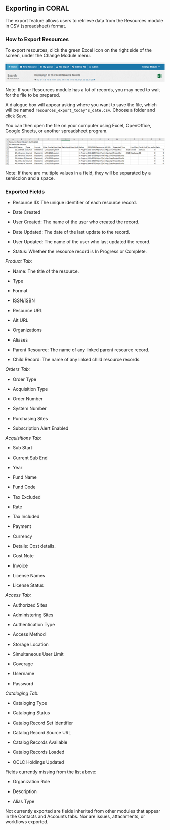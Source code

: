 Exporting in CORAL
---------------------------------

The export feature allows users to retrieve data from the Resources module in CSV (spreadsheet) format. 

### How to Export Resources

To export resources, click the green Excel icon on the right side of the screen, under the Change Module menu.   

![Screenshot of Resources module with Export button](img/export/exportButton.PNG)

Note: If your Resources module has a lot of records, you may need to wait for the file to be prepared. 

A dialogue box will appear asking where you want to save the file, which will be named `resources_export_today's_date.csv`. Choose a folder and click Save. 

You can then open the file on your computer using Excel, OpenOffice, Google Sheets, or another spreadsheet program.

![Screenshot of Resources data in Excel](img/export/exportResult.png)

Note: If there are multiple values in a field, they will be separated by a semicolon and a space.

### Exported Fields

- Resource ID: The unique identifier of each resource record.

- Date Created

- User Created: The name of the user who created the record.

- Date Updated: The date of the last update to the record.

- User Updated: The name of the user who last updated the record.

- Status: Whether the resource record is In Progress or Complete.

*Product Tab:* 

- Name: The title of the resource.

- Type

- Format

- ISSN/ISBN

- Resource URL

- Alt URL

- Organizations

- Aliases

- Parent Resource: The name of any linked parent resource record.

- Child Record: The name of any linked child resource records.

*Orders Tab:*

- Order Type

- Acquisition Type

- Order Number

- System Number

- Purchasing Sites

- Subscription Alert Enabled

*Acquisitions Tab:*

- Sub Start

- Current Sub End

- Year

- Fund Name

- Fund Code

- Tax Excluded

- Rate

- Tax Included

- Payment 

- Currency

- Details: Cost details.

- Cost Note

- Invoice

- License Names

- License Status

*Access Tab:*

- Authorized Sites

- Administering Sites

- Authentication Type

- Access Method

- Storage Location

- Simultaneous User Limit

- Coverage

- Username

- Password

*Cataloging Tab:*

- Cataloging Type

- Cataloging Status

- Catalog Record Set Identifier

- Catalog Record Source URL

- Catalog Records Available

- Catalog Records Loaded

- OCLC Holdings Updated

Fields currently missing from the list above: 

- Organization Role

- Description 

- Alias Type

Not currently exported are fields inherited from other modules that appear in the Contacts and Accounts tabs. Nor are issues, attachments, or workflows exported.  
